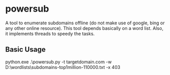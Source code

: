 # powersub
A tool to enumerate subdomains offline (do not make use of google, bing or any other online resource). This tool depends basically on a word list. Also, it implements threads to speedy the tasks.

## Basic Usage
python.exe .\powersub.py -t targetdomain.com -w D:\wordlists\subdomains-top1million-110000.txt -x 403
